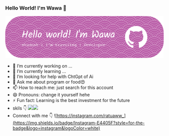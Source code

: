### Hello World! I'm Wawa 👋
![alt text](github-header-image.png)

<!--
**WawaSndva/WawaSndva** is a ✨ _special_ ✨ repository because its `README.md` (this file) appears on your GitHub profile.

Here are some ideas to get you started:

- 🔭 I’m currently working on ...
- 🌱 I’m currently learning ...
- 👯 I’m looking to collaborate on ...
- 🤔 I’m looking for help with ...
- 💬 Ask me about ...
- 📫 How to reach me: ...
- 😄 Pronouns: ...
- ⚡ Fun fact: ...
-->

- 🔭 I’m currently working on ...
- 🌱 I’m currently learning ...
- 🤔 I’m looking for help with ChtGpt of Ai
- 💬 Ask me about program or food😍
- 📫 How to reach me: just search for this account 
- 😄 Pronouns: change it yourself hehe
- ⚡ Fun fact: Learning is the best investment for the future
- skils 👇
<img src="https://img.shields.io/badge/JavaScript-323330?style=for-the-badge&logo=javascript&logoColor=F7DF1E" /><img src="https://img.shields.io/badge/C%2B%2B-00599C?style=for-the-badge&logo=c%2B%2B&logoColor=white" />
- Connect with me 👇
![https://instagram.com/ratuaww_](https://img.shields.io/badge/Instagram-E4405F?style=for-the-badge&logo=instagram&logoColor=white)
